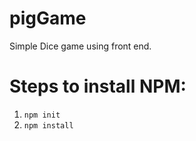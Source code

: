 # pigGame
Simple Dice game using front end.
# Steps to install NPM:
1. ```npm init```
2. ```npm install```
